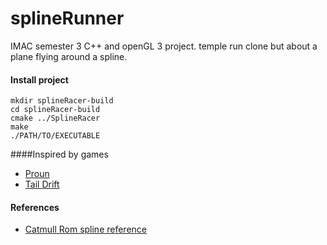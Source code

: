 # splineRunner
IMAC semester 3 C++ and openGL 3 project. temple run clone but about a plane flying around a spline.

#### Install project
```shell
mkdir splineRacer-build
cd splineRacer-build
cmake ../SplineRacer
make
./PATH/TO/EXECUTABLE
```

####Inspired by games
- [Proun](http://www.proun-game.com)
- [Tail Drift](https://store.steampowered.com/app/330520/Tail_Drift/)

#### References
- [Catmull Rom spline reference](https://en.wikipedia.org/wiki/Cubic_Hermite_spline)